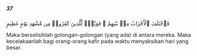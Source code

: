 ##### 37

<span class="ayah">فَٱخْتَلَفَ ٱلْأَحْزَابُ مِنۢ بَيْنِهِمْ ۖ فَوَيْلٌۭ لِّلَّذِينَ كَفَرُوا۟ مِن مَّشْهَدِ يَوْمٍ عَظِيمٍ</span>

<span class="ayah_translation">Maka berselisihlah golongan-golongan (yang ada) di antara mereka. Maka kecelakaanlah bagi orang-orang kafir pada waktu menyaksikan hari yang besar.</span>
